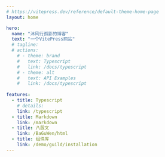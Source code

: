 ```yaml
---
# https://vitepress.dev/reference/default-theme-home-page
layout: home

hero:
  name: "沐风行孤影的博客"
  text: "一个VitePress网站"
  # tagline: 
  # actions:
    # - theme: brand
    #   text: Typescript
    #   link: /docs/typescript
    # - theme: alt
    #   text: API Examples
    #   link: /docs/typescript
    
features:
  - title: Typescript
    # details: 
    link: /typescript
  - title: Markdown
    link: /markdown
  - title: 八股文
    link: /BaGuWen/html
  - title: 组件库
    link: /demo/guild/installation
---
```


